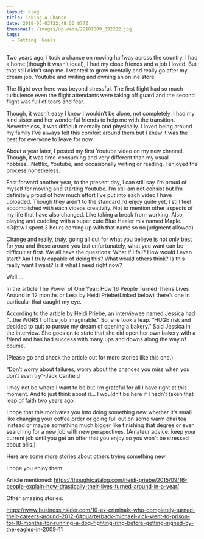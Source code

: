 ```yaml
---
layout: blog
title: Taking A Chance
date: 2019-03-03T22:48:55.877Z
thumbnail: /images/uploads/20181009_092202.jpg
tags:
  - Setting  Goals
---
```

Two years ago, I took a chance on moving halfway across the country. I had a home (though it wasn’t ideal), I had my close friends and a job I loved. But that still didn’t stop me. I wanted to grow mentally and really go after my dream job. Youtube and writing and owning an online store. 

The flight over here was beyond stressful. The first flight had so much turbulence even the flight attendants were taking off guard and the second flight was full of tears and fear. 

Though, it wasn’t easy I knew I wouldn’t be alone, not completely. I had my kind sister and her wonderful friends to help me with the transition. Nevertheless, it was difficult mentally and physically. I loved being around my family I’ve always felt this comfort around them but I knew it was the best for everyone to leave for now. 

About a year later, I posted my first Youtube video on my new channel. Though, it was time-consuming and very different than my usual hobbies...Netflix, Youtube, and occasionally writing or reading, I enjoyed the process nonetheless. 

Fast forward another year, to the present day, I can still say I’m proud of myself for moving and starting Youtube. I’m still am not consist but I’m definitely proud of how much effort I’ve put into each video I have uploaded. Though they aren’t to the standard I’d enjoy quite yet, I still feel accomplished with each videos creativity. Not to mention other aspects of my life that have also changed. Like taking a break from working. Also, playing and cuddling with a super cute Blue Healer mix named Maple. <3(btw I spent 3 hours coming up with that name so no judgment allowed)



Change and really, truly, going all out for what you believe is not only best for you and those around you but unfortunately, what you want can be difficult at first. We all have the questions:  What if I fail? How would I even start? Am I truly capable of doing this? What would others think? Is this really want I want? Is it what I need right now? 



Well….

In the article The Power of One Year: How 16 People Turned Theirs Lives Around in 12 months or Less by Heidi Priebe(Linked below) there’s one in particular that caught my eye.

According to the article by Heidi Priebe, an interviewee named Jessica had  “...the WORST office job imaginable.” So, she took a leap. “HUGE risk and decided to quit to pursue my dream of opening a bakery.” Said Jessica in the interview. She goes on to state that she did open her own bakery with a friend and has had success with many ups and downs along the way of course. 

(Please go and check the article out for more stories like this one.) 



“Don’t worry about failures, worry about the chances you miss when you don’t even try”-Jack Canfield



I may not be where I want to be but I’m grateful for all I have right at this moment. And to just think about it… I wouldn’t be here if I hadn’t taken that leap of faith two years ago.



I hope that this motivates you into doing something new whether it’s small like changing your coffee order or going full out on some warm chai tea instead or maybe something much bigger like finishing that degree or even searching for a new job with new perspectives. (Amateur advice: keep your current job until you get an offer that you enjoy so you won’t be stressed about bills.)



Here are some more stories about others trying something new 

I hope you enjoy them



Article mentioned: https://thoughtcatalog.com/heidi-priebe/2015/09/16-people-explain-how-drastically-their-lives-turned-around-in-a-year/



Other amazing stories:



https://www.businessinsider.com/10-ex-criminals-who-completely-turned-their-careers-around-2012-6#quarterback-michael-vick-went-to-prison-for-18-months-for-running-a-dog-fighting-ring-before-getting-signed-by-the-eagles-in-2009-11
